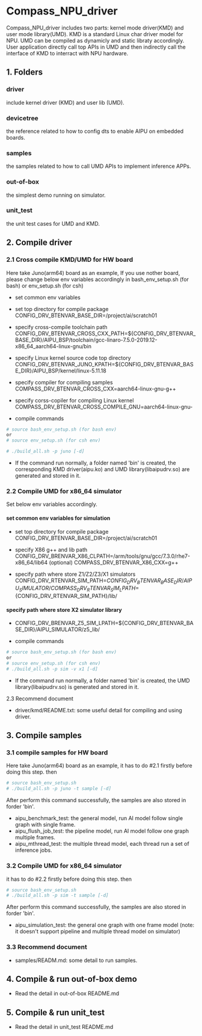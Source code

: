 # Compass_NPU_driver
Compass_NPU_driver includes two parts: kernel mode driver(KMD) and user mode library(UMD). KMD is a standard Linux char driver model for NPU. UMD can be compiled as dynamicly and static libraty accordingly. User application directly call top APIs in UMD and then indirectly call the interface of KMD to interract with NPU hardware.

## 1. Folders
### driver
include kernel driver (KMD) and user lib (UMD).
### devicetree
the reference related to how to config dts to enable AIPU on embedded boards.
### samples
the samples related to how to call UMD APIs to implement inference APPs.
### out-of-box
the simplest demo running on simulator.
### unit_test
the unit test cases for UMD and KMD.

## 2. Compile driver

### 2.1 Cross compile KMD/UMD for HW board
Here take Juno(arm64) board as an example, If you use nother board, please change below env variables accordingly in bash_env_setup.sh (for bash) or env_setup.sh (for csh)


- set common env variables

- set top directory for compile package
CONFIG_DRV_BTENVAR_BASE_DIR=/project/ai/scratch01

- specify cross-compile toolchain path
CONFIG_DRV_BTENVAR_CROSS_CXX_PATH=${CONFIG_DRV_BTENVAR_BASE_DIR}/AIPU_BSP/toolchain/gcc-linaro-7.5.0-2019.12-x86_64_aarch64-linux-gnu/bin

- specify Linux kernel source code top directory
CONFIG_DRV_BTENVAR_JUNO_KPATH=${CONFIG_DRV_BTENVAR_BASE_DIR}/AIPU_BSP/kernel/linux-5.11.18

- specify compiler for compiling samples
COMPASS_DRV_BTENVAR_CROSS_CXX=aarch64-linux-gnu-g++

- specify corss-copiler for compiling Linux kernel
COMPASS_DRV_BTENVAR_CROSS_COMPILE_GNU=aarch64-linux-gnu-

- compile commands
```bash
# source bash_env_setup.sh (for bash env)
or
# source env_setup.sh (for csh env)

# ./build_all.sh -p juno [-d]
```

- If the command run normally, a folder named 'bin' is created, the corresponding KMD driver(aipu.ko) and UMD library(libaipudrv.so) are generated and stored in it.

### 2.2 Compile UMD for x86_64 simulator
Set below env variables accordingly.

#### set common env variables for simulation

- set top directory for compile package
CONFIG_DRV_BTENVAR_BASE_DIR=/project/ai/scratch01

- specify X86 g++ and lib path
CONFIG_DRV_BRENVAR_X86_CLPATH=/arm/tools/gnu/gcc/7.3.0/rhe7-x86_64/lib64 (optional)
COMPASS_DRV_BTENVAR_X86_CXX=g++

- specify path where store Z1/Z2/Z3/X1 simulators
CONFIG_DRV_RTENVAR_SIM_PATH=${CONFIG_DRV_BTENVAR_BASE_DIR}/AIPU_SIMULATOR/
COMPASS_DRV_RTENVAR_SIM_LPATH=${CONFIG_DRV_RTENVAR_SIM_PATH}/lib/

#### specify path where store X2 simulator library
- CONFIG_DRV_BRENVAR_Z5_SIM_LPATH=${CONFIG_DRV_BTENVAR_BASE_DIR}/AIPU_SIMULATOR/z5_lib/

- compile commands
```bash
# source bash_env_setup.sh (for bash env)
or
# source env_setup.sh (for csh env)
# ./build_all.sh -p sim -v x1 [-d]
```

- If the command run normally, a folder named 'bin' is created, the UMD library(libaipudrv.so)
is generated and stored in it.

2.3 Recommend document

- driver/kmd/README.txt: some useful detail for compiling and using driver.

## 3. Compile samples

### 3.1 compile samples for HW board
Here take Juno(arm64) board as an example, it has to do #2.1 firstly before doing this step. then
```bash
# source bash_env_setup.sh
# ./build_all.sh -p juno -t sample [-d]
```

After perform this command successfully, the samples are also stored in forder 'bin'.
- aipu_benchmark_test: the general model, run AI model follow single graph with single frame.
- aipu_flush_job_test: the pipeline model, run AI model follow one graph multiple frames.
- aipu_mthread_test: the multiple thread model, each thread run a set of inference jobs.

### 3.2 Compile UMD for x86_64 simulator
it has to do #2.2 firstly before doing this step. then
```bash
# source bash_env_setup.sh
# ./build_all.sh -p sim -t sample [-d]
```

After perform this command successfully, the samples are also stored in forder 'bin'.
- aipu_simulation_test: the general one graph with one frame model
(note: it doesn't support pipeline and multiple thread model on simulator)

### 3.3 Recommend document

- samples/READM.md: some detail to run samples.

## 4. Compile & run out-of-box demo

- Read the detail in out-of-box README.md

## 5. Compile & run unit_test

- Read the detail in unit_test README.md